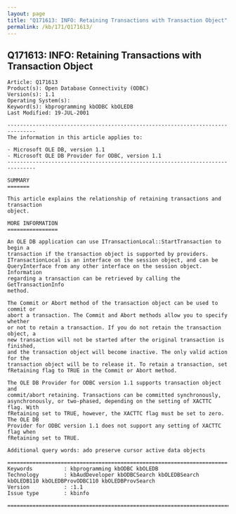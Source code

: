 ```yaml
---
layout: page
title: "Q171613: INFO: Retaining Transactions with Transaction Object"
permalink: /kb/171/Q171613/
---
```


## Q171613: INFO: Retaining Transactions with Transaction Object

	Article: Q171613
	Product(s): Open Database Connectivity (ODBC)
	Version(s): 1.1
	Operating System(s): 
	Keyword(s): kbprogramming kbODBC kbOLEDB
	Last Modified: 19-JUL-2001
	
	-------------------------------------------------------------------------------
	The information in this article applies to:
	
	- Microsoft OLE DB, version 1.1 
	- Microsoft OLE DB Provider for ODBC, version 1.1 
	-------------------------------------------------------------------------------
	
	SUMMARY
	=======
	
	This article explains the relationship of retaining transactions and transaction
	object.
	
	MORE INFORMATION
	================
	
	An OLE DB application can use ITransactionLocal::StartTransaction to begin a
	transaction if the transaction object is supported by providers.
	ITransactionLocal is an interface on the session object, and can be
	QueryInterface from any other interface on the session object. Information
	regarding a transaction can be retrieved by calling the GetTransactionInfo
	method.
	
	The Commit or Abort method of the transaction object can be used to commit or
	abort a transaction. The Commit and Abort methods allow you to specify whether
	or not to retain a transaction. If you do not retain the transaction object, a
	new transaction will not be started after the original transaction is finished,
	and the transaction object will become inactive. The only valid action for the
	transaction object will be to release it. To retain a transaction, set
	fRetaining flag to TRUE in the Commit or Abort method.
	
	The OLE DB Provider for ODBC version 1.1 supports transaction object and
	commit/abort retaining. Transactions can be committed synchronously,
	asynchronously, or two-phased, depending on the setting of XACTTC flag. With
	fRetaining set to TRUE, however, the XACTTC flag must be set to zero. The OLE DB
	Provider for ODBC version 1.1 does not support any setting of XACTTC flag when
	fRetaining set to TRUE.
	
	Additional query words: ado preserve cursor active data objects
	
	======================================================================
	Keywords          : kbprogramming kbODBC kbOLEDB 
	Technology        : kbAudDeveloper kbODBCSearch kbOLEDBSearch kbOLEDB110 kbOLEDBProvODBC110 kbOLEDBProvSearch
	Version           : :1.1
	Issue type        : kbinfo
	
	=============================================================================
	
